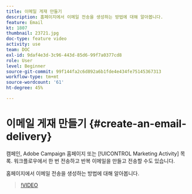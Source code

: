 ```yaml
---
title: 이메일 게재 만들기
description: 홈페이지에서 이메일 전송을 생성하는 방법에 대해 알아봅니다.
feature: Email
kt: 1807
thumbnail: 23721.jpg
doc-type: feature video
activity: use
team: DOC
exl-id: 9daf4e3d-3c96-443d-85d6-99f7a0377cd8
role: User
level: Beginner
source-git-commit: 99f144fa2c6d892a6b1fde4e434fe75145367313
workflow-type: tm+mt
source-wordcount: '61'
ht-degree: 45%

---
```


# 이메일 게재 만들기 {#create-an-email-delivery}

캠페인, Adobe Campaign 홈페이지 또는 [!UICONTROL Marketing Activity] 목록. 워크플로우에서 한 번 전송하고 반복 이메일을 만들고 전송할 수도 있습니다.

홈페이지에서 이메일 전송을 생성하는 방법에 대해 알아봅니다.

>[!VIDEO](https://video.tv.adobe.com/v/23721?quality=12)
